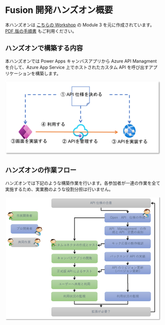 # Fusion 開発ハンズオン概要

本ハンズオンは [こちらの Workshop](<PAxAzure Fusion Development v0.2.22.1216.pdf> ':ignore') の Module 3 を元に作成されています。
[PDF 版の手順書](handson.pdf ':ignore') もご利用ください。

## ハンズオンで構築する内容

本ハンズオンでは Power Apps キャンバスアプリから Azure API Managment を介して、Azure App Service 上でホストされたカスタム API を呼び出すアプリケーションを構築します。

![](./images/section00-architecture-overview.png)


## ハンズオンの作業フロー

ハンズオンでは下記のような構築作業を行います。各参加者が一連の作業を全て実施するため、実業務のような役割分担は行いません。

![](./images/section00-handson-workflow.png)

